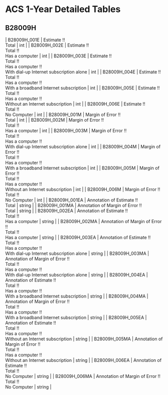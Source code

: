 # ACS 1-Year Detailed Tables

## B28009H

| B28009H_001E | Estimate !!<br>Total | int |
| B28009H_002E | Estimate !!<br>Total !!<br>Has a computer | int |
| B28009H_003E | Estimate !!<br>Total !!<br>Has a computer !!<br>With dial-up Internet subscription alone | int |
| B28009H_004E | Estimate !!<br>Total !!<br>Has a computer !!<br>With a broadband Internet subscription | int |
| B28009H_005E | Estimate !!<br>Total !!<br>Has a computer !!<br>Without an Internet subscription | int |
| B28009H_006E | Estimate !!<br>Total !!<br>No Computer | int |
| B28009H_001M | Margin of Error !!<br>Total | int |
| B28009H_002M | Margin of Error !!<br>Total !!<br>Has a computer | int |
| B28009H_003M | Margin of Error !!<br>Total !!<br>Has a computer !!<br>With dial-up Internet subscription alone | int |
| B28009H_004M | Margin of Error !!<br>Total !!<br>Has a computer !!<br>With a broadband Internet subscription | int |
| B28009H_005M | Margin of Error !!<br>Total !!<br>Has a computer !!<br>Without an Internet subscription | int |
| B28009H_006M | Margin of Error !!<br>Total !!<br>No Computer | int |
| B28009H_001EA | Annotation of Estimate !!<br>Total | string |
| B28009H_001MA | Annotation of Margin of Error !!<br>Total | string |
| B28009H_002EA | Annotation of Estimate !!<br>Total !!<br>Has a computer | string |
| B28009H_002MA | Annotation of Margin of Error !!<br>Total !!<br>Has a computer | string |
| B28009H_003EA | Annotation of Estimate !!<br>Total !!<br>Has a computer !!<br>With dial-up Internet subscription alone | string |
| B28009H_003MA | Annotation of Margin of Error !!<br>Total !!<br>Has a computer !!<br>With dial-up Internet subscription alone | string |
| B28009H_004EA | Annotation of Estimate !!<br>Total !!<br>Has a computer !!<br>With a broadband Internet subscription | string |
| B28009H_004MA | Annotation of Margin of Error !!<br>Total !!<br>Has a computer !!<br>With a broadband Internet subscription | string |
| B28009H_005EA | Annotation of Estimate !!<br>Total !!<br>Has a computer !!<br>Without an Internet subscription | string |
| B28009H_005MA | Annotation of Margin of Error !!<br>Total !!<br>Has a computer !!<br>Without an Internet subscription | string |
| B28009H_006EA | Annotation of Estimate !!<br>Total !!<br>No Computer | string |
| B28009H_006MA | Annotation of Margin of Error !!<br>Total !!<br>No Computer | string |

